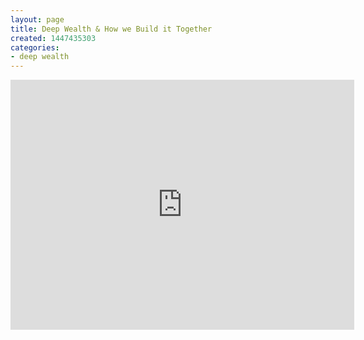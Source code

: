 ```yaml
---
layout: page
title: Deep Wealth & How we Build it Together
created: 1447435303
categories:
- deep wealth
---
```

<iframe id="iframe_container" frameborder="0" webkitallowfullscreen="" mozallowfullscreen="" allowfullscreen="" width="550" height="400" src="https://prezi.com/embed/xhe17z0m_nff/?bgcolor=ffffff&amp;lock_to_path=1&amp;autoplay=0&amp;autohide_ctrls=0&amp;landing_data=bHVZZmNaNDBIWnNjdEVENDRhZDFNZGNIUE43MHdLNWpsdFJLb2ZHanI0U2xBVDIwdUgrbG1qVmxIVklHYys2N3hRPT0&amp;landing_sign=rxtVD0oDSOLiGPVa-EHBl5HlOW9av0elR4OQ1DlyeKA"></iframe>
